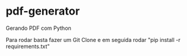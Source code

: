 # pdf-generator
Gerando PDF com Python


Para rodar basta fazer um Git Clone e em seguida rodar "pip install -r requirements.txt"
